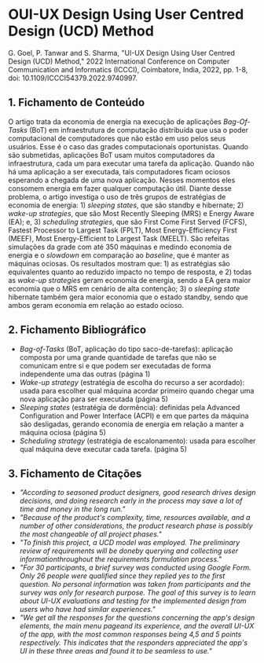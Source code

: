 # OUI-UX Design Using User Centred Design (UCD) Method

G. Goel, P. Tanwar and S. Sharma, "UI-UX Design Using User Centred Design (UCD) Method," 2022 International Conference on Computer Communication and Informatics (ICCCI), Coimbatore, India, 2022, pp. 1-8, doi: 10.1109/ICCCI54379.2022.9740997.

## 1. Fichamento de Conteúdo

O artigo trata da economia de energia na execução de aplicações _Bag-Of-Tasks_ (BoT) em infraestrutura de computação distribuída que usa o poder computacional de computadores que não estão em uso pelos seus usuários. Esse é o caso das grades computacionais oportunistas. Quando são submetidas, aplicações BoT usam muitos computadores da infraestrutura, cada um para executar uma tarefa da aplicação. Quando não há uma aplicação a ser executada, tais computadores ficam ociosos esperando a chegada de uma nova aplicação. Nesses momentos eles consomem energia em fazer qualquer computação útil. Diante desse problema, o artigo investiga o uso de três grupos de estratégias de economia de energia: 1) _sleeping states_, que são standby e hibernate; 2) _wake-up strategies_, que são Most Recently Sleeping (MRS) e Energy Aware (EA); e, 3) _scheduling strategies_, que são First Come First Served (FCFS), Fastest Processor to Largest Task (FPLT), Most Energy-Efficiency First (MEEF), Most Energy-Efficient to Largest Task (MEELT). São refeitas simulações da grade com até 350 máquinas e medindo economia de energia e o _slowdown_ em comparação ao _baseline_, que é manter as máquinas ociosas. Os resultados mostram que: 1) as estratégias são equivalentes quanto ao reduzido impacto no tempo de resposta, e 2) todas as _wake-up strategies_ geram economia de energia, sendo a EA gera maior economia que o MRS em cenário de alta contenção; 3) o _sleeping state_ hibernate também gera maior economia que o estado standby, sendo que ambos geram economia em relação ao estado ocioso.

## 2. Fichamento Bibliográfico
* _Bag-of-Tasks_ (BoT, aplicação do tipo saco-de-tarefas): aplicação composta por uma grande quantidade de tarefas que não se comunicam entre si e que podem ser executadas de forma independente uma das outras (página 1)
* _Wake-up strategy_ (estratégia de escolha do recurso a ser acordado): usada para escolher qual máquina acordar primeiro quando chegar uma nova aplicação para ser executada (página 5)
* _Sleeping states_ (estratégia de dormência): definidas pela Advanced Configuration and Power Interface (ACPI) e em que partes da máquina são desligadas, gerando economia de energia em relação a manter a máquina ociosa (página 5) 
* _Scheduling strategy_ (estratégia de escalonamento): usada para escolher qual máquina deve executar cada tarefa. (página 5)


## 3. Fichamento de Citações
* _"According to seasoned product designers, good research drives design decisions, and doing research early in the process may save a lot of time and money in the long run."_
* _"Because of the product's complexity, time, resources available, and a number of other considerations, the product research phase is possibly the most changeable of all project phases."_ 
* _"To finish this project, a UCD model was employed. The preliminary review of requirements will be doneby querying and collecting user informationthroughout the requirements formulation process."_
* _"For 30 participants, a brief survey was conducted using Google Form. Only 26 people were qualified since they replied yes to the first question. No personal information was taken from participants and the survey was only for research purpose. The goal of this survey is to learn about UI-UX evaluations and testing for the implemented design from users who have had similar experiences."_
* _"We get all the responses for the questions concerning the app's design elements, the main menu pageand its experience, and the overall UI-UX of the app, with the most common responses being 4,5 and 5 points respectively. This indicates that the responders appreciated the app's UI in these three areas and found it to be seamless to use."_
